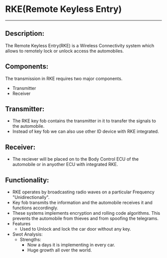 # RKE(Remote Keyless Entry)
---
## Description:
The Remote Keyless Entry(RKE) is a Wireless Connectivity system which allows to remotely lock or unlock access the automobiles.
 
## Components:
The transmission in RKE requires two major components.
   * Transmitter
   * Receiver
## Transmitter:
   * The RKE key fob contains the transmitter in it to transfer the signals to the automobile. 
   * Instead of key fob we can also use other ID device with RKE integrated.
## Receiver:
   * The reciever will be placed on to the Body Control ECU of the automobile or in anyother ECU with integrated RKE.

## Functionality:
   * RKE operates by broadcasting radio waves on a particular Frequency "Unidirectionally".
   * Key fob transmits the information and the automobile receives it and functions accordingly.
   * These systems implements encryption and rolling code algorithms. This prevents the automobile from thieves and from spoofing the telegrams.
* Features
  * Used to Unlock and lock the car door without any key.
* Swot Analysis:
  * Strengths:
    * Now a days it is implementing in every car.
    * Huge growth all over the world.
